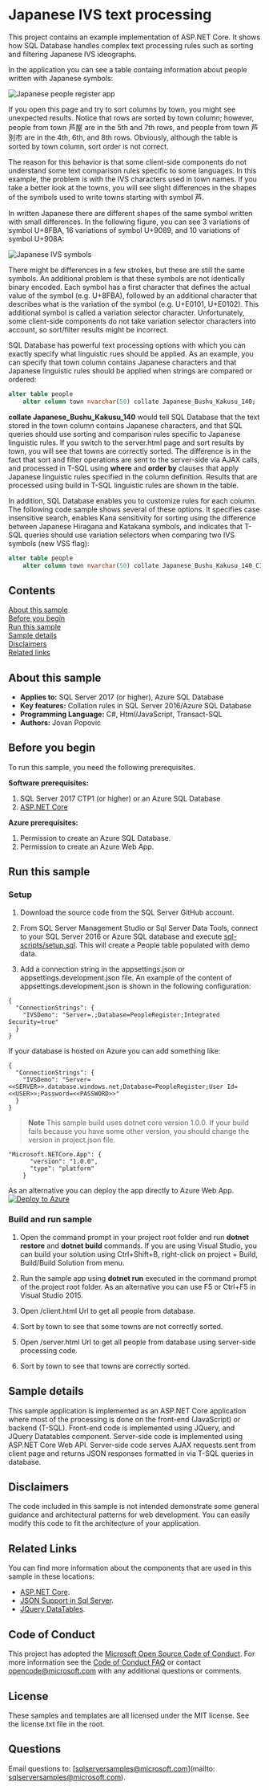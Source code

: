 ﻿# Japanese IVS text processing

This project contains an example implementation of ASP.NET Core. It shows how SQL Database handles complex text processing rules such as sorting and filtering Japanese IVS ideographs. 

In the application you can see a table containg information about people written with Japanese symbols:

![Japanese people register app](../../../media/demos/ivs-people-register-app.PNG)

If you open this page and try to sort columns by town, you might see unexpected results. Notice that rows are sorted by town column; however, people from town 芦󠄂屋 are in the 5th and 7th rows, and people from town 芦󠄆別市 are in the 4th, 6th, and 8th rows. Obviously, although the table is sorted by town column, sort order is not correct. 

The reason for this behavior is that some client-side components do not understand some text comparison rules specific to some languages. In this example, the problem is with the IVS characters used in town names. If you take a better look at the towns, you will see slight differences in the shapes of the symbols used to write towns starting with symbol 芦󠄆.

In written Japanese there are different shapes of the same symbol written with small differences. In the following figure, you can see 3 variations of symbol U+8FBA, 16 variations of symbol U+9089, and 10 variations of symbol U+908A: 

![Japanese IVS symbols](../../../media/demos/ivs-symbols.png)

There might be differences in a few strokes, but these are still the same symbols. An additional problem is that these symbols are not identically binary encoded. Each symbol has a first character that defines the actual value of the symbol (e.g. U+8FBA), followed by an additional character that describes what is the variation of the symbol (e.g. U+E0101, U+E0102). This additional symbol is called a variation selector character. Unfortunately, some client-side components do not take variation selector characters into account, so sort/filter results might be incorrect.

SQL Database has powerful text processing options with which you can exactly specify what linguistic rues should be applied. As an example, you can specify that town column contains Japanese characters and that Japanese linguistic rules should be applied when strings are compared or ordered:

```sql
alter table people
	alter column town nvarchar(50) collate Japanese_Bushu_Kakusu_140;
```

**collate Japanese_Bushu_Kakusu_140** would tell SQL Database that the text stored in the town column contains Japanese characters, and that SQL queries should use sorting and comparison rules specific to Japanese linguistic rules.
If you switch to the server.html page and sort results by town, you will see that towns are correctly sorted. The difference is in the fact that sort and filter operations are sent to the server-side via AJAX calls, and processed in T-SQL using **where** and **order by** clauses that apply Japanese linguistic rules specified in the column definition. Results that are processed using build in T-SQL linguistic rules are shown in the table.

In addition, SQL Database enables you to customize rules for each column. The following code sample shows several of these options. It specifies case insensitive search, enables Kana sensitivity for sorting using the difference between Japanese Hiragana and Katakana symbols, and indicates that T-SQL queries should use variation selectors when comparing two IVS symbols (new VSS flag):

```sql
alter table people
	alter column town nvarchar(50) collate Japanese_Bushu_Kakusu_140_CI_AI_KS_WS_VSS;
```

## Contents

[About this sample](#about-this-sample)<br/>
[Before you begin](#before-you-begin)<br/>
[Run this sample](#run-this-sample)<br/>
[Sample details](#sample-details)<br/>
[Disclaimers](#disclaimers)<br/>
[Related links](#related-links)<br/>

<a name=about-this-sample></a>

## About this sample

- **Applies to:** SQL Server 2017 (or higher), Azure SQL Database
- **Key features:** Collation rules in SQL Server 2016/Azure SQL Database
- **Programming Language:** C#, Html/JavaScript, Transact-SQL
- **Authors:** Jovan Popovic

<a name=before-you-begin></a>

## Before you begin

To run this sample, you need the following prerequisites.

**Software prerequisites:**

1. SQL Server 2017 CTP1 (or higher) or an Azure SQL Database
2. [ASP.NET Core](https://www.microsoft.com/net/core#windowscmd)

**Azure prerequisites:**

1. Permission to create an Azure SQL Database.
1. Permission to create an Azure Web App.

<a name=run-this-sample></a>

## Run this sample

### Setup

1. Download the source code from the SQL Server GitHub account.

2. From SQL Server Management Studio or Sql Server Data Tools, connect to your SQL Server 2016 or Azure SQL database and execute [sql-scripts/setup.sql](sql-scripts/setup.sql). This will create a People table populated with demo data.

3. Add a connection string in the appsettings.json or appsettings.development.json file. An example of the content of appsettings.development.json is shown in the following configuration:

```
{
  "ConnectionStrings": {
    "IVSDemo": "Server=.;Database=PeopleRegister;Integrated Security=true"
  }
}
```

If your database is hosted on Azure you can add something like:
```
{
  "ConnectionStrings": {
    "IVSDemo": "Server=<<SERVER>>.database.windows.net;Database=PeopleRegister;User Id=<<USER>>;Password=<<PASSWORD>>"
  }
}
```

>**Note**
> This sample build uses dotnet core version 1.0.0. If your build fails because you have some other version, you should change the version in project.json file.
```
"Microsoft.NETCore.App": {
      "version": "1.0.0",
      "type": "platform"
    }
```
As an alternative you can deploy the app directly to Azure Web App.
[![Deploy to Azure](http://azuredeploy.net/deploybutton.png)](https://azuredeploy.net/)

### Build and run sample

1. Open the command prompt in your project root folder and run **dotnet restore** and **dotnet build** commands. If you are using Visual Studio, you can build your solution using Ctrl+Shift+B, right-click on project + Build, Build/Build Solution from menu. 

2. Run the sample app using **dotnet run** executed in the command prompt of the project root folder. As an alternative you can use F5 or Ctrl+F5 in Visual Studio 2015.
   
3. Open /client.html Url to get all people from database.

4. Sort by town to see that some towns are not correctly sorted.

5. Open /server.html Url to get all people from database using server-side processing code.
   
6. Sort by town to see that towns are correctly sorted.

<a name=sample-details></a>

## Sample details

This sample application is implemented as an ASP.NET Core application where most of the processing is done on the front-end (JavaScript) or backend (T-SQL).
Front-end code is implemented using JQuery, and JQuery Datatables component.
Server-side code is implemented using ASP.NET Core Web API. Server-side code serves AJAX requests sent from client page and returns JSON responses formatted in via T-SQL queries in database.

<a name=disclaimers></a>

## Disclaimers
The code included in this sample is not intended demonstrate some general guidance and architectural patterns for web development.
You can easily modify this code to fit the architecture of your application.

<a name=related-links></a>

## Related Links

You can find more information about the components that are used in this sample in these locations: 
- [ASP.NET Core](http://www.asp.net/core).
- [JSON Support in Sql Server](https://msdn.microsoft.com/en-us/library/dn921897.aspx).
- [JQuery DataTables]( https://datatables.net/).

## Code of Conduct
This project has adopted the [Microsoft Open Source Code of Conduct](https://opensource.microsoft.com/codeofconduct/). For more information see the [Code of Conduct FAQ](https://opensource.microsoft.com/codeofconduct/faq/) or contact [opencode@microsoft.com](mailto:opencode@microsoft.com) with any additional questions or comments.

## License
These samples and templates are all licensed under the MIT license. See the license.txt file in the root.

## Questions
Email questions to: [sqlserversamples@microsoft.com](mailto: sqlserversamples@microsoft.com).